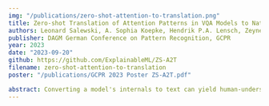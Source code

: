 ```yaml
---
img: "/publications/zero-shot-attention-to-translation.png"
title: Zero-shot Translation of Attention Patterns in VQA Models to Natural Language
authors: Leonard Salewski, A. Sophia Koepke, Hendrik P.A. Lensch, Zeynep Akata
publisher: DAGM German Conference on Pattern Recognition, GCPR
year: 2023
date: "2023-09-20"
github: https://github.com/ExplainableML/ZS-A2T
filename: zero-shot-attention-to-translation
poster: "/publications/GCPR 2023 Poster ZS-A2T.pdf"

abstract: Converting a model's internals to text can yield human-understandable insights about the model. Inspired by the recent success of training-free approaches for image captioning, we propose ZS-A2T, a zero-shot framework that translates the transformer attention of a given model into natural language without requiring any training. We consider this in the context of Visual Question Answering (VQA). ZS-A2T builds on a pre-trained large language model (LLM), which receives a task prompt, question, and predicted answer, as inputs. The LLM is guided to select tokens which describe the regions in the input image that the VQA model attended to. Crucially, we determine this similarity by exploiting the text-image matching capabilities of the underlying VQA model. Our framework does not require any training and allows the drop-in replacement of different guiding sources (e.g. attribution instead of attention maps), or language models. We evaluate this novel task on textual explanation datasets for VQA, giving state-of-the-art performances for the zero-shot setting on GQA-REX and VQA-X.
---
```

